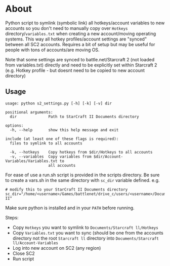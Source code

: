 # About
Python script to symlink (symbolic link) all hotkeys/account variables to new accounts so you don't need to manually copy over `Hotkeys` directory/`variables.txt` when creating a new account/moving operating systems. This way all hotkey profiles/account settings are "synced" between all SC2 accounts. Requires a bit of setup but may be useful for people with tons of accounts/are moving OS.

Note that some settings are synced to battle.net/Starcraft 2 (not loaded from variables.txt) directly and need to be explicitly set within Starcraft 2 (e.g. Hotkey profile - but doesnt need to be copied to new account directory)

## Usage
```
usage: python s2_settings.py [-h] [-k] [-v] dir

positional arguments:
  dir              Path to StarCraft II Documents directory

options:
  -h, --help       show this help message and exit

include (at least one of these flags is required):
  files to symlink to all accounts

  -k, --hotkeys    Copy hotkeys from $dir/Hotkeys to all accounts
  -v, --variables  Copy variables from $dir/Account-Variables/Variables.txt to
                   all accounts
```

For ease of use a run.sh script is provided in the scripts directory. Be sure to create a vars.sh in the same directory with `sc_dir` variable defined.
e.g.
```
# modify this to your StarCraft II Documents directory
sc_dir="/home/<username>/Games/battlenet/drive_c/users/<username>/Documents/StarCraft II"
```

Make sure python is installed and in your `PATH` before running.

Steps:
- Copy `Hotkeys` you want to symlink to `Documents/Starcraft ll/Hotkeys`
- Copy `Variables.txt` you want to sync (should be one from the accounts directory not the root `Starcraft ll` directory into `Documents/Starcraft ll/Account-Variables`
- Log into new account on SC2 (any region) 
- Close SC2
- Run script
